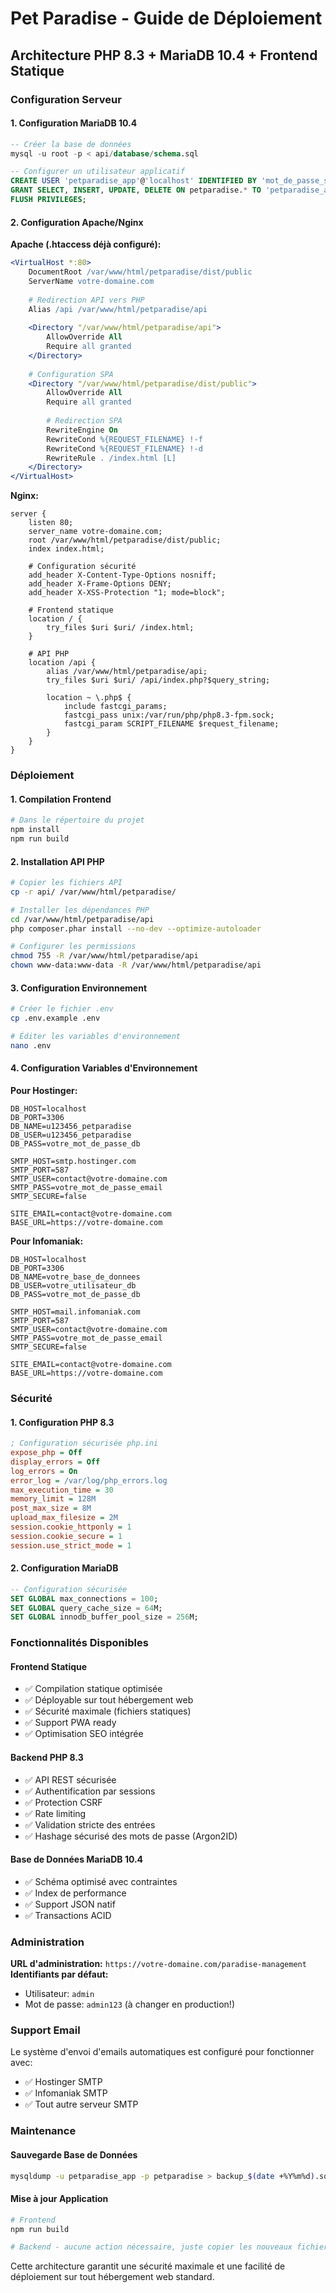 # Pet Paradise - Guide de Déploiement
## Architecture PHP 8.3 + MariaDB 10.4 + Frontend Statique

### Configuration Serveur

#### 1. Configuration MariaDB 10.4
```sql
-- Créer la base de données
mysql -u root -p < api/database/schema.sql

-- Configurer un utilisateur applicatif
CREATE USER 'petparadise_app'@'localhost' IDENTIFIED BY 'mot_de_passe_securise';
GRANT SELECT, INSERT, UPDATE, DELETE ON petparadise.* TO 'petparadise_app'@'localhost';
FLUSH PRIVILEGES;
```

#### 2. Configuration Apache/Nginx

**Apache (.htaccess déjà configuré):**
```apache
<VirtualHost *:80>
    DocumentRoot /var/www/html/petparadise/dist/public
    ServerName votre-domaine.com
    
    # Redirection API vers PHP
    Alias /api /var/www/html/petparadise/api
    
    <Directory "/var/www/html/petparadise/api">
        AllowOverride All
        Require all granted
    </Directory>
    
    # Configuration SPA
    <Directory "/var/www/html/petparadise/dist/public">
        AllowOverride All
        Require all granted
        
        # Redirection SPA
        RewriteEngine On
        RewriteCond %{REQUEST_FILENAME} !-f
        RewriteCond %{REQUEST_FILENAME} !-d
        RewriteRule . /index.html [L]
    </Directory>
</VirtualHost>
```

**Nginx:**
```nginx
server {
    listen 80;
    server_name votre-domaine.com;
    root /var/www/html/petparadise/dist/public;
    index index.html;
    
    # Configuration sécurité
    add_header X-Content-Type-Options nosniff;
    add_header X-Frame-Options DENY;
    add_header X-XSS-Protection "1; mode=block";
    
    # Frontend statique
    location / {
        try_files $uri $uri/ /index.html;
    }
    
    # API PHP
    location /api {
        alias /var/www/html/petparadise/api;
        try_files $uri $uri/ /api/index.php?$query_string;
        
        location ~ \.php$ {
            include fastcgi_params;
            fastcgi_pass unix:/var/run/php/php8.3-fpm.sock;
            fastcgi_param SCRIPT_FILENAME $request_filename;
        }
    }
}
```

### Déploiement

#### 1. Compilation Frontend
```bash
# Dans le répertoire du projet
npm install
npm run build
```

#### 2. Installation API PHP
```bash
# Copier les fichiers API
cp -r api/ /var/www/html/petparadise/

# Installer les dépendances PHP
cd /var/www/html/petparadise/api
php composer.phar install --no-dev --optimize-autoloader

# Configurer les permissions
chmod 755 -R /var/www/html/petparadise/api
chown www-data:www-data -R /var/www/html/petparadise/api
```

#### 3. Configuration Environnement
```bash
# Créer le fichier .env
cp .env.example .env

# Éditer les variables d'environnement
nano .env
```

#### 4. Configuration Variables d'Environnement

**Pour Hostinger:**
```
DB_HOST=localhost
DB_PORT=3306
DB_NAME=u123456_petparadise
DB_USER=u123456_petparadise
DB_PASS=votre_mot_de_passe_db

SMTP_HOST=smtp.hostinger.com
SMTP_PORT=587
SMTP_USER=contact@votre-domaine.com
SMTP_PASS=votre_mot_de_passe_email
SMTP_SECURE=false

SITE_EMAIL=contact@votre-domaine.com
BASE_URL=https://votre-domaine.com
```

**Pour Infomaniak:**
```
DB_HOST=localhost
DB_PORT=3306
DB_NAME=votre_base_de_donnees
DB_USER=votre_utilisateur_db
DB_PASS=votre_mot_de_passe_db

SMTP_HOST=mail.infomaniak.com
SMTP_PORT=587
SMTP_USER=contact@votre-domaine.com
SMTP_PASS=votre_mot_de_passe_email
SMTP_SECURE=false

SITE_EMAIL=contact@votre-domaine.com
BASE_URL=https://votre-domaine.com
```

### Sécurité

#### 1. Configuration PHP 8.3
```ini
; Configuration sécurisée php.ini
expose_php = Off
display_errors = Off
log_errors = On
error_log = /var/log/php_errors.log
max_execution_time = 30
memory_limit = 128M
post_max_size = 8M
upload_max_filesize = 2M
session.cookie_httponly = 1
session.cookie_secure = 1
session.use_strict_mode = 1
```

#### 2. Configuration MariaDB
```sql
-- Configuration sécurisée
SET GLOBAL max_connections = 100;
SET GLOBAL query_cache_size = 64M;
SET GLOBAL innodb_buffer_pool_size = 256M;
```

### Fonctionnalités Disponibles

#### Frontend Statique
- ✅ Compilation statique optimisée
- ✅ Déployable sur tout hébergement web
- ✅ Sécurité maximale (fichiers statiques)
- ✅ Support PWA ready
- ✅ Optimisation SEO intégrée

#### Backend PHP 8.3
- ✅ API REST sécurisée
- ✅ Authentification par sessions
- ✅ Protection CSRF
- ✅ Rate limiting
- ✅ Validation stricte des entrées
- ✅ Hashage sécurisé des mots de passe (Argon2ID)

#### Base de Données MariaDB 10.4
- ✅ Schéma optimisé avec contraintes
- ✅ Index de performance
- ✅ Support JSON natif
- ✅ Transactions ACID

### Administration

**URL d'administration:** `https://votre-domaine.com/paradise-management`
**Identifiants par défaut:** 
- Utilisateur: `admin`
- Mot de passe: `admin123` (à changer en production!)

### Support Email

Le système d'envoi d'emails automatiques est configuré pour fonctionner avec:
- ✅ Hostinger SMTP
- ✅ Infomaniak SMTP 
- ✅ Tout autre serveur SMTP

### Maintenance

#### Sauvegarde Base de Données
```bash
mysqldump -u petparadise_app -p petparadise > backup_$(date +%Y%m%d).sql
```

#### Mise à jour Application
```bash
# Frontend
npm run build

# Backend - aucune action nécessaire, juste copier les nouveaux fichiers
```

Cette architecture garantit une sécurité maximale et une facilité de déploiement sur tout hébergement web standard.